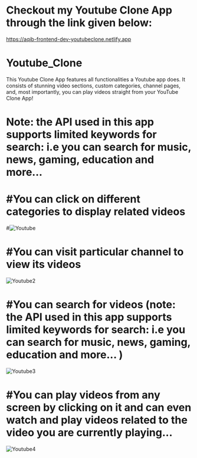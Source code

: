 # Checkout my Youtube Clone App through the link given below:
https://aqib-frontend-dev-youtubeclone.netlify.app

# Youtube_Clone
This Youtube Clone App features all functionalities a Youtube app does. It consists of stunning video sections, custom categories, channel pages, and, most importantly, you can play videos straight from your YouTube Clone App!
# Note: the API used in this app supports limited keywords for search: i.e you can search for music, news, gaming, education and more... 





# #You can click on different categories to display related videos
#![Youtube](https://user-images.githubusercontent.com/37264147/218911769-19cc93d5-3e59-4e8c-a2e5-e8d4b821133e.gif)




# #You can visit particular channel to view its videos

![Youtube2](https://user-images.githubusercontent.com/37264147/218912862-0e054fad-2560-49b1-9740-9ef2b7922031.gif)




# #You can search for videos (note: the API used in this app supports limited keywords for search: i.e you can search for music, news, gaming, education and more... )

![Youtube3](https://user-images.githubusercontent.com/37264147/218915012-59023516-aa5d-4e8c-bc4e-c380b9dd5962.gif)




# #You can play videos from any screen by clicking on it and can even watch and play videos related to the video you are currently playing...
![Youtube4](https://user-images.githubusercontent.com/37264147/218917431-355f5c7c-7a5a-43e4-8eed-a4da3e233e36.gif)
